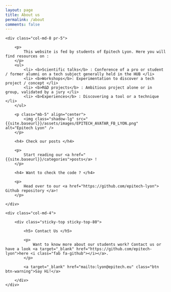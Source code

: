 ```yaml
---
layout: page
title: About us
permalink: /about
comments: false
---
```


<div class="row justify-content-between">

    <div class="col-md-8 pr-5">

        <p>
            This website is fed by students of Epitech Lyon. Here you will find resources on :
        </p>
        <ul>
            <li> <b>Scientific talks</b> : Conference of a pro or student / former alumni on a tech subject generally held in the HUB </li>
            <li> <b>Workshops</b>: Experimentation to discover a tech project / concept </li>
            <li> <b>R&D projects</b> : Ambitious project alone or in group, validated by a jury </li>
            <li> <b>Experiences</b> : Discovering a tool or a technique </li>
        </ul>

        <p class="mb-5" align="center">
            <img class="shadow-lg" src="{{site.baseurl}}/assets/images/EPITECH_AVATAR_FB_LYON.png" alt="Epitech Lyon" />
        </p>

        <h4> Check our posts </h4>

        <p>
            Start reading our <a href="{{site.baseurl}}/categories">posts</a> !
        </p>

        <h4> Want to check the code ? </h4>
        
        <p>
            Head over to our <a href="https://github.com/epitech-lyon"> Github repository </a>!
        </p>

    </div>

    <div class="col-md-4">

        <div class="sticky-top sticky-top-80">

            <h5> Contact Us </h5>

            <p>
                Want to know more about our students work? Contact us or have a look <a target="_blank" href="https://github.com/epitech-lyon">here <i class="fab fa-github"></i></a>.
            </p>

            <a target="_blank" href="mailto:lyon@epitech.eu" class="btn btn-warning">Say Hi!</a>

        </div>
    </div>

</div>
